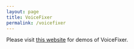 ```yaml
---
layout: page
title: VoiceFixer
permalink: /voicefixer
---
```


Please visit [this website](https://haoheliu.github.io/haoheliu_prev_profile/voicefixer) for demos of VoiceFixer.
